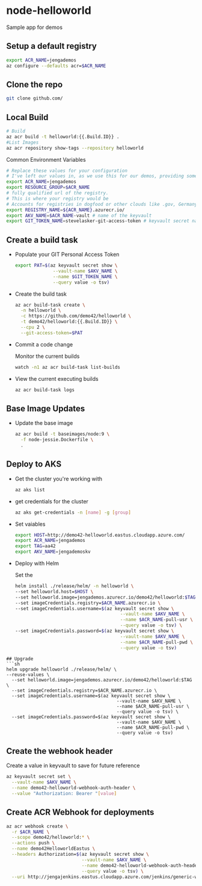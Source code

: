 # node-helloworld
Sample app for demos

## Setup a default registry

```sh
export ACR_NAME=jengademos
az configure --defaults acr=$ACR_NAME
```
## Clone the repo
```sh
git clone github.com/
```

## Local Build
```sh
# Build
az acr build -t helloworld:{{.Build.ID}} . 
#List Images
az acr repository show-tags --repository helloworld
```
 Common Environment Variables
```sh
# Replace these values for your configuration
# I've left our values in, as we use this for our demos, providing some examples
export ACR_NAME=jengademos
export RESOURCE_GROUP=$ACR_NAME
# fully qualified url of the registry. 
# This is where your registry would be
# Accounts for registries in dogfood or other clouds like .gov, Germany and China
export REGISTRY_NAME=${ACR_NAME}.azurecr.io/ 
export AKV_NAME=$ACR_NAME-vault # name of the keyvault
export GIT_TOKEN_NAME=stevelasker-git-access-token # keyvault secret name
```

## Create a build task
- Populate your GIT Personal Access Token
  ```sh
  export PAT=$(az keyvault secret show \
                --vault-name $AKV_NAME \
                --name $GIT_TOKEN_NAME \
                --query value -o tsv)
  ```
- Create the build task
  ```sh
  az acr build-task create \
    -n helloworld \
    -c https://github.com/demo42/helloworld \
    -t demo42/helloworld:{{.Build.ID}} \
    --cpu 2 \
    --git-access-token=$PAT
  ```

- Commit a code change
  
  Monitor the current builds
  ```sh
  watch -n1 az acr build-task list-builds 
  ```

- View the current executing builds

  ```sh
  az acr build-task logs
  ```

## Base Image Updates

- Update the base image

  ```sh
  az acr build -t baseimages/node:9 \
    -f node-jessie.Dockerfile \
    .
  ```
## Deploy to AKS

- Get the cluster you're working with
  ```sh
  az aks list
  ```

- get credentials for the cluster

  ```sh
  az aks get-credentials -n [name] -g [group]
  ```
- Set vaiables

  ```sh
  export HOST=http://demo42-helloworld.eastus.cloudapp.azure.com/
  export ACR_NAME=jengademos
  export TAG=aa42
  export AKV_NAME=jengademoskv
  ```

- Deploy with Helm

  Set the 
  ```sh
  helm install ./release/helm/ -n helloworld \
  --set helloworld.host=$HOST \
  --set helloworld.image=jengademos.azurecr.io/demo42/helloworld:$TAG \
  --set imageCredentials.registry=$ACR_NAME.azurecr.io \
  --set imageCredentials.username=$(az keyvault secret show \
                                         --vault-name $AKV_NAME \
                                         --name $ACR_NAME-pull-usr \
                                         --query value -o tsv) \
  --set imageCredentials.password=$(az keyvault secret show \
                                         --vault-name $AKV_NAME \
                                         --name $ACR_NAME-pull-pwd \
                                         --query value -o tsv)
```
## Upgrade
```sh
helm upgrade helloworld ./release/helm/ \
--reuse-values \
  --set helloworld.image=jengademos.azurecr.io/demo42/helloworld:$TAG \
  --set imageCredentials.registry=$ACR_NAME.azurecr.io \
  --set imageCredentials.username=$(az keyvault secret show \
                                         --vault-name $AKV_NAME \
                                         --name $ACR_NAME-pull-usr \
                                         --query value -o tsv) \
  --set imageCredentials.password=$(az keyvault secret show \
                                         --vault-name $AKV_NAME \
                                         --name $ACR_NAME-pull-pwd \
                                         --query value -o tsv)

  ```
## Create the webhook header
  Create a value in keyvault to save for future reference
  ```sh
  az keyvault secret set \
    --vault-name $AKV_NAME \
    --name demo42-helloworld-webhook-auth-header \
    --value "Authorization: Bearer "[value]
  ```

## Create ACR Webhook for deployments
  ```sh
  az acr webhook create \
    -r $ACR_NAME \
    --scope demo42/helloworld:* \
    --actions push \
    --name demo42HelloworldEastus \
    --headers Authorization=$(az keyvault secret show \
                              --vault-name $AKV_NAME \
                              --name demo42-helloworld-webhook-auth-header \
                              --query value -o tsv) \
    --uri http://jengajenkins.eastus.cloudapp.azure.com/jenkins/generic-webhook-trigger/invoke
  ```
  